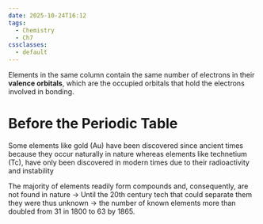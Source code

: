 ```yaml
---
date: 2025-10-24T16:12
tags:
  - Chemistry
  - Ch7
cssclasses:
  - default
---
```

Elements in the same column contain the same number of electrons in their **valence orbitals**, which are the occupied orbitals that hold the electrons involved in bonding.

# Before the Periodic Table 

Some elements like gold (Au) have been discovered since ancient times because they occur naturally in nature whereas elements like technetium (Tc), have only been discovered in modern times due to their radioactivity and instability 

The majority of elements readily form compounds and, consequently, are not found in nature 
	-> Until the 20th century tech that could separate them they were thus unknown
	-> the number of known elements more than doubled from 31 in 1800 to 63 by 1865.